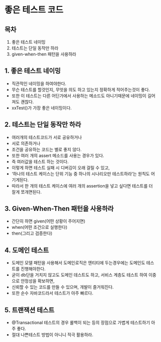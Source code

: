 # 좋은 테스트 코드

## 목차
1. 좋은 테스트 네이밍
2. 테스트는 단일 동작만 하라
3. given-when-then 패턴을 사용하라

## 1. 좋은 테스트 네이밍
* 직관적인 네이밍을 하여야한다.
* 무슨 테스트를 할것인지, 무엇을 의도 하고 있는지 정확하게 적어주는것이 좋다.
* 또한 이 테스트는 다른 어딘가에서 사용하는 메소드도 아니기때문에 네이밍이 길어져도 괜찮다.
* xxTest()가 가장 좋은 네이밍이다.

## 2. 테스트는 단일 동작만 하라
* 여러개의 테스트코드가 서로 공유하거나
* 서로 의존하거나
* 조건을 공유하는 코드는 별로 좋지 않다.
* 또한 여러 개의 assert 메소드를 사용는 경우가 있다. 
* 즉 여러값을 테스트 하는 것이다.
* 이렇게 하면 테스트 실패 시 디버깅이 오래 걸릴 수 있고,
* ‘하나의 테스트 케이스는 단위 기능 중 하나의 시나리오만 테스트하라’는 원칙도 어기게된다.
* 따라서 한 개의 테스트 케이스에 여러 개의 assertion을 넣고 싶다면 테스트를 더 잘게 쪼개면된다.

## 3. Given-When-Then 패턴을 사용하라
* 간단히 하면 given(어떤 상황이 주어지면)
* when(어떤 조건으로 실행한다)
* then(그리고 검증한다)

## 4. 도메인 테스트
* 도메인 모델 패턴을 사용해서 도메인로직은 엔티티에 두는경우에는 도메인도 테스트를 진행해야한다.
* 굳이 db단을 거치지 않고도 도메인 데스트도 하고, 서비스 계층도 테스트 하여 이중으로 안정성을 확보하면,
* 신뢰할 수 있는 코드를 만들 수 있으며, 개발이 즐거워진다.
* 또한 순수 자바코드라서 테스트가 아주 빠르다.

## 5. 트랜잭션 테스트
* @Transactional 테스트의 경우 롤백이 되는 등의 장점으로 가볍게 테스트하기 아주 좋다.
* 절대 나쁜테스트 방법이 아니니 적극 활용하라.
